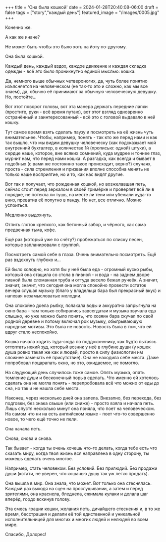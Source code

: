 +++
title = 'Она была кошкой'
date = 2024-01-28T20:40:08-06:00
draft = false
tags = ["story","каждый день"]
featured_image = "/images/0005.jpg"
+++

Конечно же. 

А как же иначе?

Не может быть чтобы это было хоть на йоту по-другому.

Она была кошкой.

Каждый день, каждый вздох, каждое движение и каждая складка одежды - всё это было проникнутно единой мыслью: кошка.

Да, немного выше обычных четвероногих, да, чуть более понятно изъясняется на человеческом (не так-то это и сложно, как мы все знаем), да, обычно её принимают за обычную человеческую девушку. Но, постойте... 

Вот этот поворот головы, вот эта манера держать передние лапки (простите, руки - всё время путаю), вот этот взгляд одновренно остранённый и заинтересованный - всё это с головой выдавало в ней кошку.

Тут самое время взять сделать паузу и посмотреть на её жизнь чуть внимательнее. Чтобы, например, понять - так кто же перед нами и как так вышло, что мы видим девушку человеческу (как подсказыает мой внутренний бухгалтер, в количестве 1й (прописью: одной) штуки), а сердце наше, которое, вне всяких сомнений, куда мудрее и точнее глаз, мурчит нам, что перед нами кошка. А разгадка, как всегда и бывает в подобных (с вами же постоянно такое происходит, верно?) случаях, проста - сила стремления и призвания вполне способна менять не только наше восприятие, но и то, как нас видят другие.

Вот так и получает, что рожденная кошкой, но возжелавшая петь, сейчас стоит перед зеркалом в своей гримёрке и проверяет всё ли в порядке, не потекла ли тушь, на месте ли тени или убежали куда-то вниз, преватив её попутно в панду. Но нет, все отлично. Можно успоиться.

Медленно выдохнуть. 

Отпить глоток крепкого, как бетонный забор, и чёрного, как сама предвечная тьма, кофе.

Ещё раз (который уже по счёту?) пробежаться по списку песен, которые запланировали с группой.

Посмотреть самой себе в глаза. Очень внимательно посмотреть. Ещё раз вздохнуть глубоко и...

Ей было холодно, но хотя бы у неё была еда - огромный куско рыбы, который она стащила со стола в пивной - и вода - на заднем дворе пивной была сломанная труба и оттуда весело бежал ручеёк. А значит, значит, значит, что сегодня она могла спокойно провести остаток вечера слушая музыку (благо у владельца бара был прекрасный вкус) и напевая незамысловатые мелодии.

Она спокойно доела рыбку, полакала воды и аккуратно запрыгнула на окно бара - там только собирались завсегдатаи и музыка звучала еда слышно, но уже можно было понять, что хозяин бара скучал по свой родной деревне и потому включал рок музыку, обыгрывающую народные мотивы. Это была не новость. Новость была в том, что ей вдруг стало неспокойно.

Кошка начала ходить туда-сюда по поддоконннику, как будто пытаясь оттоптать некий зуд, который возник у неё в глубине души (у кошек душа ровно такая же как и людей, просто в силу физиологии им сложнее замечать её присутствие). Она не находила себе места. Даже попробовал поцарапать окно, но это, ожидаемое, не помогло.

На слудующий день случилось тоже самое. Опять музыка, опять томление души и бесконечный порыв сделать. Что именно ей хотелось сделать она не могла понять - перепробовала всё что можно от еды до сна, но так и не нашла себе места.

Наконец, через несколько дней она запела. Внезапно, без перехода, без подговки, без знака свыше (или сниже) - просто взяла и начала петь. Лишь спустя несколько минут она поняла, что поет на человеческом. На самом что ни на есть английском языке - поет что-то совершенно новое, то чего ещё точно не пели.

Она начала петь.

Снова, снова и снова.

Так бывает - когда ты очень хочешь что-то делать, когда тебе есть что сказать миру, когда твоя жизнь вся направлена в одну сторону, ты можешь сделать очень многое. 

Например, стать человеком. Без условий. Без прилюдий. Без продажи души (кстати, не уверен, что кошачью душу так уж легко продать). 

Она вышла в мир. Она знала, что может. Вот только она стеснялась. Каждый раз выходя на сцен на прослушивании, а затем и перед зрителями, она краснела, бледнела, сжимала кулаки и делала шаг вперёд, гордо вскинув голову.

Эта смесь грации кошки, желания петь, дичайшего стеснения и, в то же время, бесстрашия и делали её той едиственной и уникальной исполнительницей для многих и многих людей и нелюдей во всем мире.

Спасибо, Долорес!
